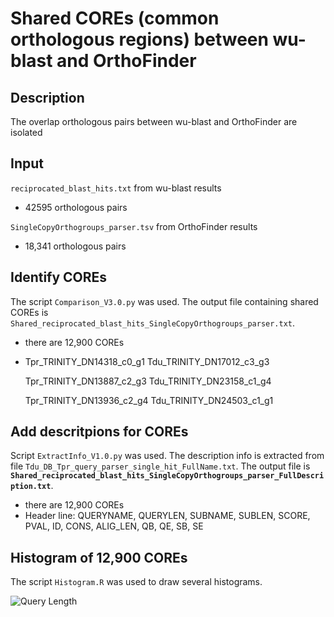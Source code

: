 # Shared COREs (common orthologous regions) between wu-blast and OrthoFinder
## Description
The overlap orthologous pairs between wu-blast and OrthoFinder are isolated
## Input
`reciprocated_blast_hits.txt` from wu-blast results
  - 42595 orthologous pairs

`SingleCopyOrthogroups_parser.tsv` from OrthoFinder results
  - 18,341 orthologous pairs


## Identify COREs
The script `Comparison_V3.0.py` was used. The output file containing shared COREs is `Shared_reciprocated_blast_hits_SingleCopyOrthogroups_parser.txt`.
  - there are 12,900 COREs
  - Tpr_TRINITY_DN14318_c0_g1	Tdu_TRINITY_DN17012_c3_g3
  
    Tpr_TRINITY_DN13887_c2_g3	Tdu_TRINITY_DN23158_c1_g4
    
    Tpr_TRINITY_DN13936_c2_g4	Tdu_TRINITY_DN24503_c1_g1

## Add descritpions for COREs
Script `ExtractInfo_V1.0.py` was used. The description info is extracted from file `Tdu_DB_Tpr_query_parser_single_hit_FullName.txt`. The output file is **`Shared_reciprocated_blast_hits_SingleCopyOrthogroups_parser_FullDescription.txt`**.
  - there are 12,900 COREs
  - Header line: QUERYNAME, QUERYLEN, SUBNAME, SUBLEN, SCORE, PVAL, ID, CONS, ALIG_LEN, QB, QE, SB, SE

## Histogram of 12,900 COREs
The script `Histogram.R` was used to draw several histograms.

![Query Length](/Users/shengchen/OneDrive/2nd_Chapter_TragFL_NewAnalysis/Histogram/Rplot_2.png)






